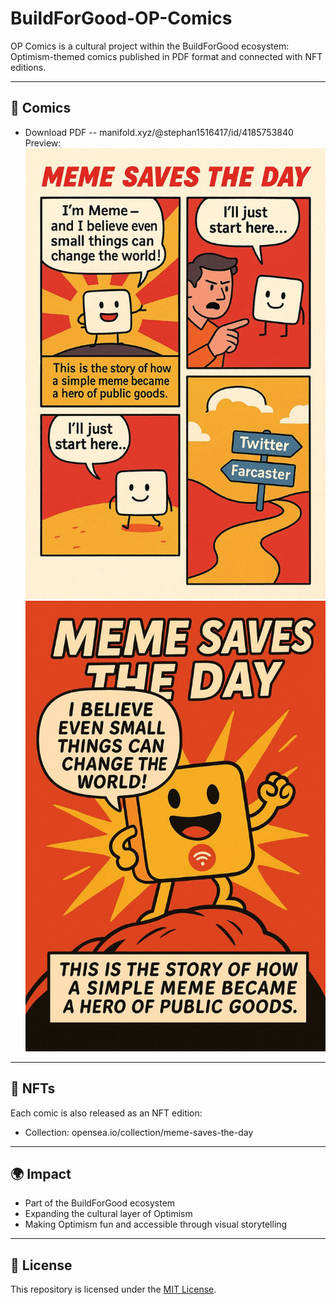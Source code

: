 # BuildForGood-OP-Comics

OP Comics is a cultural project within the BuildForGood ecosystem:  
Optimism-themed comics published in PDF format and connected with NFT editions.

---

## 📖 Comics
- Download PDF -- manifold.xyz/@stephan1516417/id/4185753840
Preview:
![OP Comics Preview](preview-1.png)
![OP Comics Preview](preview-2.png)

---

## 🎨 NFTs
Each comic is also released as an NFT edition:  
- Collection: opensea.io/collection/meme-saves-the-day
  


---

## 🌍 Impact
- Part of the BuildForGood ecosystem  
- Expanding the cultural layer of Optimism  
- Making Optimism fun and accessible through visual storytelling


---

## 📜 License
This repository is licensed under the [MIT License](./LICENSE).
